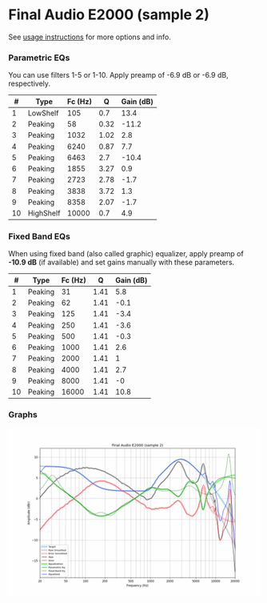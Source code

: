 # Final Audio E2000 (sample 2)
See [usage instructions](https://github.com/jaakkopasanen/AutoEq#usage) for more options and info.

### Parametric EQs
You can use filters 1-5 or 1-10. Apply preamp of -6.9 dB or -6.9 dB, respectively.

|   # | Type      |   Fc (Hz) |    Q |   Gain (dB) |
|-----|-----------|-----------|------|-------------|
|   1 | LowShelf  |       105 | 0.7  |        13.4 |
|   2 | Peaking   |        58 | 0.32 |       -11.2 |
|   3 | Peaking   |      1032 | 1.02 |         2.8 |
|   4 | Peaking   |      6240 | 0.87 |         7.7 |
|   5 | Peaking   |      6463 | 2.7  |       -10.4 |
|   6 | Peaking   |      1855 | 3.27 |         0.9 |
|   7 | Peaking   |      2723 | 2.78 |        -1.7 |
|   8 | Peaking   |      3838 | 3.72 |         1.3 |
|   9 | Peaking   |      8358 | 2.07 |        -1.7 |
|  10 | HighShelf |     10000 | 0.7  |         4.9 |

### Fixed Band EQs
When using fixed band (also called graphic) equalizer, apply preamp of **-10.9 dB** (if available) and set gains manually with these parameters.

|   # | Type    |   Fc (Hz) |    Q |   Gain (dB) |
|-----|---------|-----------|------|-------------|
|   1 | Peaking |        31 | 1.41 |         5.8 |
|   2 | Peaking |        62 | 1.41 |        -0.1 |
|   3 | Peaking |       125 | 1.41 |        -3.4 |
|   4 | Peaking |       250 | 1.41 |        -3.6 |
|   5 | Peaking |       500 | 1.41 |        -0.3 |
|   6 | Peaking |      1000 | 1.41 |         2.6 |
|   7 | Peaking |      2000 | 1.41 |         1   |
|   8 | Peaking |      4000 | 1.41 |         2.7 |
|   9 | Peaking |      8000 | 1.41 |        -0   |
|  10 | Peaking |     16000 | 1.41 |        10.8 |

### Graphs
![](./Final%20Audio%20E2000%20(sample%202).png)
